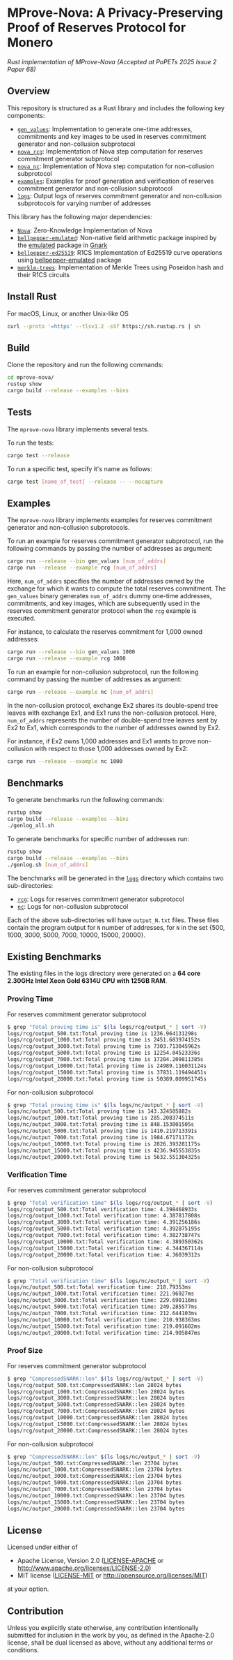 # MProve-Nova: A Privacy-Preserving Proof of Reserves Protocol for Monero

_Rust implementation of MProve-Nova (Accepted at PoPETs 2025 Issue 2 Paper 68)_ 

## Overview

This repository is structured as a Rust library and includes the following key components:
* [`gen_values`](src/bin/gen_values.rs): Implementation to generate one-time addresses, commitments and key images to be used in reserves commitment generator and non-collusion subprotocol
* [`nova_rcg`](src/nova_rcg): Implementation of Nova step computation for reserves commitment generator subprotocol
* [`nova_nc`](src/nova_nc): Implementation of Nova step computation for non-collusion subprotocol
* [`examples`](examples): Examples for proof generation and verification of reserves commitment generator and non-collusion subprotocol
* [`logs`](logs): Output logs of reserves commitment generator and non-collusion subprotocols for varying number of addresses

This library has the following major dependencies:
* [`Nova`](https://github.com/varunthakore/Nova): Zero-Knowledge Implementation of Nova
* [`bellpepper-emulated`](https://github.com/argumentcomputer/bellpepper-gadgets/tree/main/crates/emulated): Non-native field arithmetic package inspired by the [emulated](https://github.com/Consensys/gnark/tree/master/std/math/emulated) package in [Gnark](https://github.com/Consensys/gnark)
* [`bellpepper-ed25519`](https://github.com/argumentcomputer/bellpepper-gadgets/tree/main/crates/ed25519): R1CS Implementation of Ed25519 curve operations using [bellpepper-emulated](bellpepper-emulated/README.md) package
* [`merkle-trees`](https://github.com/varunthakore/merkle-trees): Implementation of Merkle Trees using Poseidon hash and their R1CS circuits

## Install Rust

For macOS, Linux, or another Unix-like OS
```bash
curl --proto '=https' --tlsv1.2 -sSf https://sh.rustup.rs | sh
```

## Build

Clone the repository and run the following commands:
```bash
cd mprove-nova/
rustup show
cargo build --release --examples --bins
```

## Tests

The `mprove-nova` library implements several tests.

To run the tests:
```bash
cargo test --release
```

To run a specific test, specify it's name as follows:
```bash
cargo test [name_of_test] --release -- --nocapture
```

## Examples

The `mprove-nova` library implements examples for reserves commitment generator and non-collusion subprotocols.

To run an example for reserves commitment generator subprotocol, run the following commands by passing the number of addresses as argument:
```bash
cargo run --release --bin gen_values [num_of_addrs]
cargo run --release --example rcg [num_of_addrs]
```
Here, `num_of_addrs` specifies the number of addresses owned by the exchange for which it wants to compute the total reserves commitment. The `gen_values` binary generates `num_of_addrs` dummy one-time addresses, commitments, and key images, which are subsequently used in the reserves commitment generator protocol when the `rcg` example is executed.

For instance, to calculate the reserves commitment for 1,000 owned addresses:
```bash
cargo run --release --bin gen_values 1000
cargo run --release --example rcg 1000
```

To run an example for non-collusion subprotocol, run the following command by passing the number of addresses as argument:
```bash
cargo run --release --example nc [num_of_addrs]
```
In the non-collusion protocol, exchange Ex2 shares its double-spend tree leaves with exchange Ex1, and Ex1 runs the non-collusion protocol. Here, `num_of_addrs` represents the number of double-spend tree leaves sent by Ex2 to Ex1, which corresponds to the number of addresses owned by Ex2.

For instance, if Ex2 owns 1,000 addresses and Ex1 wants to prove non-collusion with respect to those 1,000 addresses owned by Ex2:
```bash
cargo run --release --example nc 1000
```

## Benchmarks

To generate benchmarks run the following commands:

```bash
rustup show
cargo build --release --examples --bins
./genlog_all.sh
```

To generate benchmarks for specific number of addresses run:
```bash
rustup show
cargo build --release --examples --bins
./genlog.sh [num_of_addrs]
```

The benchmarks will be generated in the [`logs`](logs) directory which contains two sub-directories:
* [`rcg`](logs/rcg): Logs for reserves commitment generator subprotocol
* [`nc`](logs/nc): Logs for non-collusion subprotocol

Each of the above sub-directories will have `output_N.txt` files. These files contain the program output for `N` number of addresses, for `N` in the set {500, 1000, 3000, 5000, 7000, 10000, 15000, 20000}. 

## Existing Benchmarks
The existing files in the logs directory were generated on a **64 core 2.30GHz Intel Xeon Gold 6314U CPU with 125GB RAM**.

### Proving Time

For reserves commitment generator subprotocol
```bash
$ grep "Total proving time is" $(ls logs/rcg/output_* | sort -V)
logs/rcg/output_500.txt:Total proving time is 1236.964131298s
logs/rcg/output_1000.txt:Total proving time is 2451.683974152s
logs/rcg/output_3000.txt:Total proving time is 7303.713045962s
logs/rcg/output_5000.txt:Total proving time is 12254.04523336s
logs/rcg/output_7000.txt:Total proving time is 17204.209811385s
logs/rcg/output_10000.txt:Total proving time is 24989.116031124s
logs/rcg/output_15000.txt:Total proving time is 37831.119494451s
logs/rcg/output_20000.txt:Total proving time is 50389.009951745s
```

For non-collusion subprotocol
```bash
$ grep "Total proving time is" $(ls logs/nc/output_* | sort -V)
logs/nc/output_500.txt:Total proving time is 143.324505882s
logs/nc/output_1000.txt:Total proving time is 285.208374511s
logs/nc/output_3000.txt:Total proving time is 848.153001505s
logs/nc/output_5000.txt:Total proving time is 1410.219713391s
logs/nc/output_7000.txt:Total proving time is 1984.67171172s
logs/nc/output_10000.txt:Total proving time is 2826.393281175s
logs/nc/output_15000.txt:Total proving time is 4236.945553835s
logs/nc/output_20000.txt:Total proving time is 5632.551304325s
```

### Verification Time

For reserves commitment generator subprotocol
```bash
$ grep "Total verification time" $(ls logs/rcg/output_* | sort -V)
logs/rcg/output_500.txt:Total verification time: 4.398468933s
logs/rcg/output_1000.txt:Total verification time: 4.387817808s
logs/rcg/output_3000.txt:Total verification time: 4.391256186s
logs/rcg/output_5000.txt:Total verification time: 4.392875195s
logs/rcg/output_7000.txt:Total verification time: 4.382738747s
logs/rcg/output_10000.txt:Total verification time: 4.389350362s
logs/rcg/output_15000.txt:Total verification time: 4.344367114s
logs/rcg/output_20000.txt:Total verification time: 4.36039312s
```

For non-collusion subprotocol
```bash
$ grep "Total verification time" $(ls logs/nc/output_* | sort -V) 
logs/nc/output_500.txt:Total verification time: 218.79353ms
logs/nc/output_1000.txt:Total verification time: 221.96927ms
logs/nc/output_3000.txt:Total verification time: 229.690116ms
logs/nc/output_5000.txt:Total verification time: 249.285577ms
logs/nc/output_7000.txt:Total verification time: 212.644103ms
logs/nc/output_10000.txt:Total verification time: 210.938363ms
logs/nc/output_15000.txt:Total verification time: 219.091602ms
logs/nc/output_20000.txt:Total verification time: 214.905847ms
```

### Proof Size

For reserves commitment generator subprotocol
```bash
$ grep "CompressedSNARK::len" $(ls logs/rcg/output_* | sort -V) 
logs/rcg/output_500.txt:CompressedSNARK::len 28024 bytes
logs/rcg/output_1000.txt:CompressedSNARK::len 28024 bytes
logs/rcg/output_3000.txt:CompressedSNARK::len 28024 bytes
logs/rcg/output_5000.txt:CompressedSNARK::len 28024 bytes
logs/rcg/output_7000.txt:CompressedSNARK::len 28024 bytes
logs/rcg/output_10000.txt:CompressedSNARK::len 28024 bytes
logs/rcg/output_15000.txt:CompressedSNARK::len 28024 bytes
logs/rcg/output_20000.txt:CompressedSNARK::len 28024 bytes
```

For non-collusion subprotocol
```bash
$ grep "CompressedSNARK::len" $(ls logs/nc/output_* | sort -V)
logs/nc/output_500.txt:CompressedSNARK::len 23704 bytes
logs/nc/output_1000.txt:CompressedSNARK::len 23704 bytes
logs/nc/output_3000.txt:CompressedSNARK::len 23704 bytes
logs/nc/output_5000.txt:CompressedSNARK::len 23704 bytes
logs/nc/output_7000.txt:CompressedSNARK::len 23704 bytes
logs/nc/output_10000.txt:CompressedSNARK::len 23704 bytes
logs/nc/output_15000.txt:CompressedSNARK::len 23704 bytes
logs/nc/output_20000.txt:CompressedSNARK::len 23704 bytes
```

## License

Licensed under either of

 * Apache License, Version 2.0
   ([LICENSE-APACHE](LICENSE-APACHE) or http://www.apache.org/licenses/LICENSE-2.0)
 * MIT license
   ([LICENSE-MIT](LICENSE-MIT) or http://opensource.org/licenses/MIT)

at your option.

## Contribution

Unless you explicitly state otherwise, any contribution intentionally submitted
for inclusion in the work by you, as defined in the Apache-2.0 license, shall be
dual licensed as above, without any additional terms or conditions.
